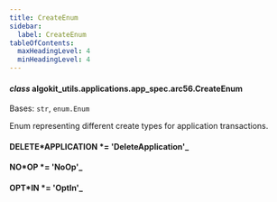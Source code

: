 ```yaml
---
title: CreateEnum
sidebar:
  label: CreateEnum
tableOfContents:
  maxHeadingLevel: 4
  minHeadingLevel: 4
---
```


#### _class_ algokit_utils.applications.app_spec.arc56.CreateEnum

Bases: `str`, `enum.Enum`

Enum representing different create types for application transactions.

#### DELETE*APPLICATION *= 'DeleteApplication'\_

#### NO*OP *= 'NoOp'\_

#### OPT*IN *= 'OptIn'\_
